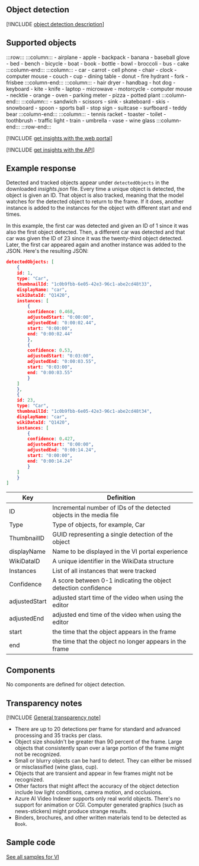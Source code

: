 ## Object detection

[!INCLUDE [object detection description](object-detection-description.md)]

## Supported objects

:::row:::
    :::column:::
        - airplane
        - apple
        - backpack
        - banana
        - baseball glove
        - bed
        - bench
        - bicycle
        - boat
        - book
        - bottle
        - bowl
        - broccoli
        - bus
        - cake
    :::column-end:::
    :::column:::
        - car
        - carrot
        - cell phone
        - chair
        - clock
        - computer mouse
        - couch
        - cup
        - dining table
        - donut
        - fire hydrant
        - fork
        - frisbee
    :::column-end:::
    :::column:::
        - hair dryer
        - handbag
        - hot dog
        - keyboard
        - kite
        - knife
        - laptop
        - microwave
        - motorcycle
        - computer mouse
        - necktie
        - orange
        - oven
        - parking meter
        - pizza
        - potted plant
    :::column-end:::
    :::column:::
        - sandwich
        - scissors
        - sink
        - skateboard
        - skis
        - snowboard
        - spoon
        - sports ball
        - stop sign
        - suitcase
        - surfboard
        - teddy bear
    :::column-end:::
    :::column:::
        - tennis racket
        - toaster
        - toilet
        - toothbrush
        - traffic light
        - train
        - umbrella
        - vase
        - wine glass
    :::column-end:::
:::row-end:::

[!INCLUDE [get insights with the web portal](get-insights-web-portal.md)]

[!INCLUDE [get insights with the API](get-insights-api.md)]

## Example response 

Detected and tracked objects appear under `detectedObjects` in the downloaded *insights.json* file. Every time a unique object is detected, the object is given an ID. That object is also tracked, meaning that the model watches for the detected object to return to the frame. If it does, another instance is added to the instances for the object with different start and end times.

In this example, the first car was detected and given an ID of 1 since it was also the first object detected. Then, a different car was detected and that car was given the ID of 23 since it was the twenty-third object detected. Later, the first car appeared again and another instance was added to the JSON. Here's the resulting JSON:

```json
detectedObjects: [
    {
    id: 1,
    type: "Car",
    thumbnailId: "1c0b9fbb-6e05-42e3-96c1-abe2cd48t33",
    displayName: "car",
    wikiDataId: "Q1420",
    instances: [
        {
        confidence: 0.468,
        adjustedStart: "0:00:00",
        adjustedEnd: "0:00:02.44",
        start: "0:00:00",
        end: "0:00:02.44"
        },
        {
        confidence: 0.53,
        adjustedStart: "0:03:00",
        adjustedEnd: "0:00:03.55",
        start: "0:03:00",
        end: "0:00:03.55"
        }    
    ]
    },
    {
    id: 23,
    type: "Car",
    thumbnailId: "1c0b9fbb-6e05-42e3-96c1-abe2cd48t34",
    displayName: "car",
    wikiDataId: "Q1420",
    instances: [
        {
        confidence: 0.427,
        adjustedStart: "0:00:00",
        adjustedEnd: "0:00:14.24",
        start: "0:00:00",
        end: "0:00:14.24"
        }    
    ]
    }
]
```

| **Key** | **Definition** |
| --- | --- |
| ID | Incremental number of IDs of the detected objects in the media file |
| Type | Type of objects,  for example, Car 
| ThumbnailID | GUID representing a single detection of the object |
| displayName | Name to be displayed in the VI portal experience |
| WikiDataID | A unique identifier in the WikiData structure |
| Instances | List of all instances that were tracked  
| Confidence | A score between 0-1 indicating the object detection confidence |
| adjustedStart | adjusted start time of the video when using the editor | 
| adjustedEnd | adjusted end time of the video when using the editor |
| start | the time that the object appears in the frame | 
| end | the time that the object no longer appears in the frame |


## Components

No components are defined for object detection.

## Transparency notes

[!INCLUDE [General transparency note](read-general-transparency-note.md)]

- There are up to 20 detections per frame for standard and advanced processing and 35 tracks per class.
- Object size shouldn't be greater than 90 percent of the frame. Large objects that consistently span over a large portion of the frame might not be recognized.
- Small or blurry objects can be hard to detect. They can either be missed or misclassified (wine glass, cup).
- Objects that are transient and appear in few frames might not be recognized.
- Other factors that might affect the accuracy of the object detection include low light conditions, camera motion, and occlusions.
- Azure AI Video Indexer supports only real world objects. There's no support for animation or CGI. Computer generated graphics (such as news-stickers) might produce strange results.
- Binders, brochures, and other written materials tend to be detected as `Book`.

## Sample code

[See all samples for VI](https://github.com/Azure-Samples/azure-video-indexer-samples)
